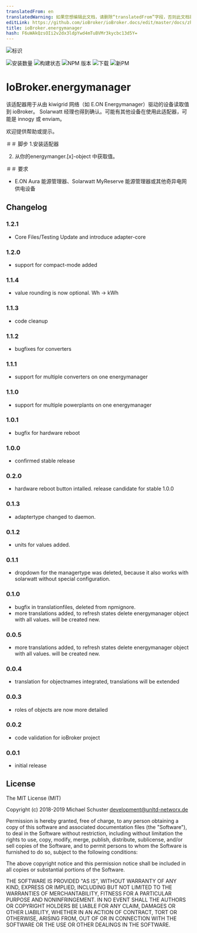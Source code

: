 ```yaml
---
translatedFrom: en
translatedWarning: 如果您想编辑此文档，请删除“translatedFrom”字段，否则此文档将再次自动翻译
editLink: https://github.com/ioBroker/ioBroker.docs/edit/master/docs/zh-cn/adapterref/iobroker.energymanager/README.md
title: ioBroker.energymanager
hash: F6uWAkQzsOIi2v2dx3ldpYwd4mTuBVMr3kycbc13d5Y=
---
```

![标识](../../../en/adapterref/iobroker.energymanager/admin/energymanager.png)

![安装数量](http://iobroker.live/badges/energymanager-stable.svg)
![构建状态](https://api.travis-ci.org/unltdnetworx/ioBroker.energymanager.svg?branch=master)
![NPM 版本](https://img.shields.io/npm/v/iobroker.energymanager.svg)
![下载](https://img.shields.io/npm/dm/iobroker.energymanager.svg)
![新PM](https://nodei.co/npm/iobroker.energymanager.png?downloads=true)

# IoBroker.energymanager
该适配器用于从由 kiwigrid 网络（如 E.ON Energymanager）驱动的设备读取值到 ioBroker。 Solarwatt 经理也得到确认。可能有其他设备在使用此适配器，可能是 innogy 或 enviam。

欢迎提供帮助或提示。

＃＃ 脚步
1.安装适配器

2. 从你的energymanger.[x]-object 中获取值。

＃＃ 要求
* E.ON Aura 能源管理器、Solarwatt MyReserve 能源管理器或其他奇异电网供电设备

## Changelog

### 1.2.1
* Core Files/Testing Update and introduce adapter-core

### 1.2.0
* support for compact-mode added

### 1.1.4
* value rounding is now optional. Wh -> kWh

### 1.1.3
* code cleanup

### 1.1.2
* bugfixes for converters

### 1.1.1
* support for multiple converters on one energymanager

### 1.1.0
* support for multiple powerplants on one energymanager

### 1.0.1
* bugfix for hardware reboot

### 1.0.0
* confirmed stable release

### 0.2.0
* hardware reboot button intalled. release candidate for stable 1.0.0

### 0.1.3
* adaptertype changed to daemon.

### 0.1.2
* units for values added.

### 0.1.1
* dropdown for the managertype was deleted, because it also works with solarwatt without special configuration.

### 0.1.0
* bugfix in translationfiles, deleted from npmignore.
* more translations added, to refresh states delete energymanager object with all values. will be created new.

### 0.0.5
* more translations added, to refresh states delete energymanager object with all values. will be created new.

### 0.0.4
* translation for objectnames integrated, translations will be extended

### 0.0.3
* roles of objects are now more detailed

### 0.0.2
* code validation for ioBroker project

### 0.0.1
* initial release

## License
The MIT License (MIT)

Copyright (c) 2018-2019 Michael Schuster <development@unltd-networx.de>

Permission is hereby granted, free of charge, to any person obtaining a copy
of this software and associated documentation files (the "Software"), to deal
in the Software without restriction, including without limitation the rights
to use, copy, modify, merge, publish, distribute, sublicense, and/or sell
copies of the Software, and to permit persons to whom the Software is
furnished to do so, subject to the following conditions:

The above copyright notice and this permission notice shall be included in
all copies or substantial portions of the Software.

THE SOFTWARE IS PROVIDED "AS IS", WITHOUT WARRANTY OF ANY KIND, EXPRESS OR
IMPLIED, INCLUDING BUT NOT LIMITED TO THE WARRANTIES OF MERCHANTABILITY,
FITNESS FOR A PARTICULAR PURPOSE AND NONINFRINGEMENT. IN NO EVENT SHALL THE
AUTHORS OR COPYRIGHT HOLDERS BE LIABLE FOR ANY CLAIM, DAMAGES OR OTHER
LIABILITY, WHETHER IN AN ACTION OF CONTRACT, TORT OR OTHERWISE, ARISING FROM,
OUT OF OR IN CONNECTION WITH THE SOFTWARE OR THE USE OR OTHER DEALINGS IN
THE SOFTWARE.